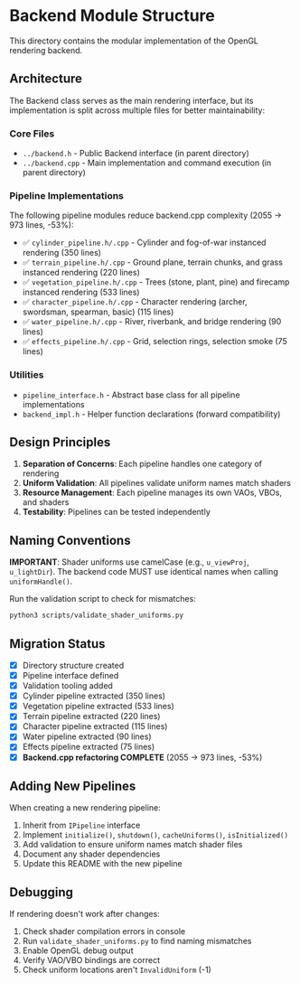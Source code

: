 # Backend Module Structure

This directory contains the modular implementation of the OpenGL rendering backend.

## Architecture

The Backend class serves as the main rendering interface, but its implementation
is split across multiple files for better maintainability:

### Core Files
- `../backend.h` - Public Backend interface (in parent directory)
- `../backend.cpp` - Main implementation and command execution (in parent directory)

### Pipeline Implementations

The following pipeline modules reduce backend.cpp complexity (2055 → 973 lines, -53%):

- ✅ `cylinder_pipeline.h/.cpp` - Cylinder and fog-of-war instanced rendering (350 lines)
- ✅ `terrain_pipeline.h/.cpp` - Ground plane, terrain chunks, and grass instanced rendering (220 lines)
- ✅ `vegetation_pipeline.h/.cpp` - Trees (stone, plant, pine) and firecamp instanced rendering (533 lines)
- ✅ `character_pipeline.h/.cpp` - Character rendering (archer, swordsman, spearman, basic) (115 lines)
- ✅ `water_pipeline.h/.cpp` - River, riverbank, and bridge rendering (90 lines)
- ✅ `effects_pipeline.h/.cpp` - Grid, selection rings, selection smoke (75 lines)

### Utilities
- `pipeline_interface.h` - Abstract base class for all pipeline implementations
- `backend_impl.h` - Helper function declarations (forward compatibility)

## Design Principles

1. **Separation of Concerns**: Each pipeline handles one category of rendering
2. **Uniform Validation**: All pipelines validate uniform names match shaders
3. **Resource Management**: Each pipeline manages its own VAOs, VBOs, and shaders
4. **Testability**: Pipelines can be tested independently

## Naming Conventions

**IMPORTANT**: Shader uniforms use camelCase (e.g., `u_viewProj`, `u_lightDir`).
The backend code MUST use identical names when calling `uniformHandle()`.

Run the validation script to check for mismatches:
```bash
python3 scripts/validate_shader_uniforms.py
```

## Migration Status

- [x] Directory structure created
- [x] Pipeline interface defined  
- [x] Validation tooling added
- [x] Cylinder pipeline extracted (350 lines)
- [x] Vegetation pipeline extracted (533 lines)
- [x] Terrain pipeline extracted (220 lines)
- [x] Character pipeline extracted (115 lines)
- [x] Water pipeline extracted (90 lines)
- [x] Effects pipeline extracted (75 lines)
- [x] **Backend.cpp refactoring COMPLETE** (2055 → 973 lines, -53%)

## Adding New Pipelines

When creating a new rendering pipeline:

1. Inherit from `IPipeline` interface
2. Implement `initialize()`, `shutdown()`, `cacheUniforms()`, `isInitialized()`
3. Add validation to ensure uniform names match shader files
4. Document any shader dependencies
5. Update this README with the new pipeline

## Debugging

If rendering doesn't work after changes:

1. Check shader compilation errors in console
2. Run `validate_shader_uniforms.py` to find naming mismatches
3. Enable OpenGL debug output
4. Verify VAO/VBO bindings are correct
5. Check uniform locations aren't `InvalidUniform` (-1)
